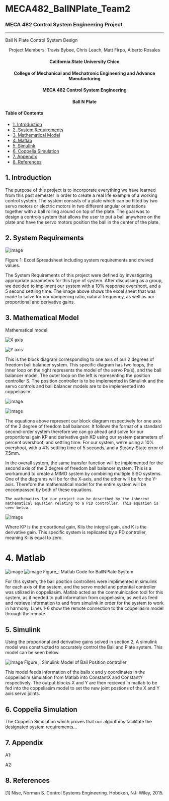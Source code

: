 # MECA482_BallNPlate_Team2
### MECA 482 Control System Engineering Project
----------------------------------------------------------------------------------

Ball N Plate Control System Design
<p align = "center">
  Project Members:
  Travis Bybee,
  Chris Leach,
  Matt Firpo,
  Alberto Rosales
  </p>
  
  <center>
   <h4> California State University Chico</h4>
   <h4> College of Mechanical and Mechatronic Engineering and Advance Manufacturing</h4> 
   <h4> MECA 482 Control System Engineering</h4> 
   <h4> Ball N Plate</h4> 
</center>

#### Table of Contents
- [1. Introduction](#1-Introduction)
- [2. System Requirements](#2-System-Requirements)
- [3. Mathematical Model](#3-Mathematical-Model) 
- [4. Matlab](#4-Matlab)
- [5. Simulink](#5-Simulink) 
- [6. Coppelia Simulation](#6-Coppelia-Simulation)
- [7. Appendix](#7-Appendix)
- [8. References](#8-References)

## 1. Introduction 
The purpose of this project is to incorporate everything we have learned from this past semester 
in order to create a real life example of a working control system.
The system consists of a plate which can be tilted by two servo motors or electric motors
in two different angular orientations together with a ball rolling around on top of the plate.
The goal was to design a controls system that allows the user to put a ball anywhere on the plate and have the servo motors 
position the ball in the center of the plate.

## 2. System Requirements
![image](https://user-images.githubusercontent.com/73966901/102728961-64bc3f00-42e3-11eb-9743-f7b5b8ce53a8.png)

Figure 1: Excel Spreadsheet including system requirements and dreived values.

The System Requirements of this project were defined by investigating appropriate parameters for this type of system. After discussing as a group, we decided to impliment our system with a 10% response overshoot, and a 5 second settling time. The image above shows the excel sheet that was made to solve for our dampening ratio, natural frequency, as well as our proportional and derivative gains.

## 3. Mathematical Model

Mathematical model:


![X axis](https://user-images.githubusercontent.com/76408602/102729104-1b202400-42e4-11eb-9c73-f05f5cec7f3b.png)

![Y axis](https://user-images.githubusercontent.com/76408602/102729117-2d9a5d80-42e4-11eb-8864-e108e4da781a.png)



This is the block diagram corresponding to one axis of our 2 degrees of freedom ball balancer system. This specific diagram has two loops, the inner loop on the right represents the model of the servo Ps(s), and the ball balancer model. The outer loop on the left is representing the position controller S. The position controller is to be implemented in Simulink and the servo controls and ball balancer models are to be implemented into coppeliasim.


![image](https://user-images.githubusercontent.com/76408602/102729527-ed3bdf00-42e5-11eb-89cf-39afe674f531.png)

![image](https://user-images.githubusercontent.com/76408602/102729539-f7f67400-42e5-11eb-8e89-4ab8fc3016d7.png)

The equations above represent our block diagram respectively for one axis of the 2 degree of freedom ball balancer. It follows the format of a standard second-order system therefore we can go ahead and solve for our proportional gain KP and derivative gain KD using our system parameters of percent overshoot, and settling time. For our system, we’re using a 10% overshoot, with a 4% settling time of 5 seconds, and a Steady-State error of  7.5mm.

In the overall system, the same transfer function will be implemented for the second axis of the 2 degree of freedom ball balancer system. This is a workaround to create a MIMO system by combining multiple SISO systems. One of the diagrams will be for the X-axis, and the other will be for the Y-axis. Therefore the mathematical model for the entire system will be encompassed by both of these equations. 


	The mathematics for our project can be described by the inherent mathematical equation relating to a PID controller. This equation is seen below. 
![image](https://user-images.githubusercontent.com/73966901/102729755-dea1f780-42e6-11eb-826d-b27dee8a6a38.png)

Where KP is the proportional gain, Kiis the integral gain, and K is the derivative gain. This specific system is replicated by a PD controller, meaning Ki is equal to zero. 

# 4. Matlab
![image](https://user-images.githubusercontent.com/73966901/102729879-5ec85d00-42e7-11eb-88a2-0760a8229e9e.png)
![image](https://user-images.githubusercontent.com/73966901/102729897-71429680-42e7-11eb-9ea3-3763e9000fb3.png)
Figure_: Matlab Code for BallNPlate System

For this system, the ball position controllers were implimented in simulink for each axis of the system, and the servo model and potential controller was utilized in coppeliasim. Matlab acted as the commuinication tool for this system, as it needed to pull information from coppeliasim, as well as feed and retrieve information to and from simulink in order for the system to work in harmony. Lines 1-6 show the remote connection to the coppeliasim model through the remote 

## 5. Simulink
Using the proporional and derivative gains solved in section 2, A simulink model was constructed to accurately control the Ball and Plate system. This model can be seen below.

![image](https://user-images.githubusercontent.com/73966901/102729264-df398e80-42e4-11eb-9442-d4bfe9b1ba21.png)
Figure_: Simulink Model of Ball Position controller

This model feeds information of the balls x and y coordinates in the coppeliasim simulation from Matlab into ConstantX and ConstantY respectively. The output blocks X and Y are then recieved in matlab to be fed into the coppeliasim model to set the new joint postions of the X and Y axis servo joints. 

## 6. Coppelia Simulation

The Coppelia Simulation which proves that our algorithms facilitate the designated system requirements...

## 7. Appendix 

A1:

A2:

## 8. References
[1] Nise, Norman S. Control Systems Engineering. Hoboken, NJ: Wiley, 2015. 


